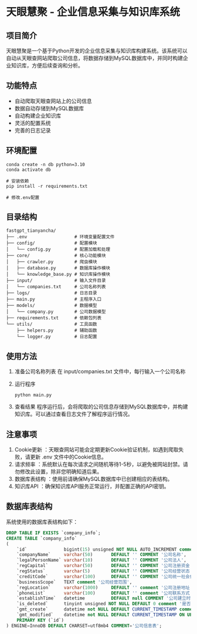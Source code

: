 # 天眼慧聚 - 企业信息采集与知识库系统
## 项目简介
天眼慧聚是一个基于Python开发的企业信息采集与知识库构建系统。该系统可以自动从天眼查网站爬取公司信息，将数据存储到MySQL数据库中，并同时构建企业知识库，方便后续查询和分析。

## 功能特点
- 自动爬取天眼查网站上的公司信息
- 数据自动存储到MySQL数据库
- 自动构建企业知识库
- 灵活的配置系统
- 完善的日志记录

## 环境配置

```
conda create -n db python=3.10
conda activate db

# 安装依赖
pip install -r requirements.txt

# 修改.env配置
```

## 目录结构

```
fastgpt_tianyancha/
├── .env                  # 环境变量配置文件
├── config/               # 配置模块
│   └── config.py         # 配置加载和处理
├── core/                 # 核心功能模块
│   ├── crawler.py        # 爬虫模块
│   ├── database.py       # 数据库操作模块
│   └── knowledge_base.py # 知识库操作模块
├── input/                # 输入文件目录
│   └── companies.txt     # 公司名称列表
├── logs/                 # 日志目录
├── main.py               # 主程序入口
├── models/               # 数据模型
│   └── company.py        # 公司数据模型
├── requirements.txt      # 依赖包列表
└── utils/                # 工具函数
    ├── helpers.py        # 辅助函数
    └── logger.py         # 日志配置
```

## 使用方法
1. 准备公司名称列表
在 input/companies.txt 文件中，每行输入一个公司名称

2. 运行程序

   ```
   python main.py
   ```

3. 查看结果
程序运行后，会将爬取的公司信息存储到MySQL数据库中，并构建知识库。可以通过查看日志文件了解程序运行情况。

## 注意事项
1. Cookie更新 ：天眼查网站可能会定期更新Cookie验证机制，如遇到爬取失败，请更新 .env 文件中的Cookie信息。
2. 请求频率 ：系统默认在每次请求之间随机等待1-5秒，以避免被网站封禁。请勿修改此设置，除非您明确知道后果。
3. 数据库表结构 ：使用前请确保MySQL数据库中已创建相应的表结构。
4. 知识库API ：确保知识库API服务正常运行，并配置正确的API密钥。

## 数据库表结构
系统使用的数据库表结构如下：

```sql
DROP TABLE IF EXISTS `company_info`;
CREATE TABLE `company_info`
(
    `id`              bigint(15) unsigned NOT NULL AUTO_INCREMENT comment '自增id',
    `companyName`     varchar(50)       DEFAULT '' COMMENT '公司名称',
    `legalPersonName` varchar(10)       DEFAULT '' COMMENT '公司法人',
    `regCapital`      varchar(50)       DEFAULT '' COMMENT '公司注册资金',
    `regStatus`       varchar(5)        DEFAULT '' COMMENT '公司经营状态',
    `creditCode`      varchar(100)      DEFAULT '' COMMENT '公司统一社会信用代码',
    `businessScope`   TEXT comment '公司经营范围',
    `regLocation`     varchar(1000)     DEFAULT '' comment '公司注册地址',
    `phoneList`       varchar(100)      DEFAULT '' comment '公司联系方式',
    `establishTime`   datetime          DEFAULT null COMMENT '公司建立时间',
    `is_deleted`      tinyint unsigned NOT NULL DEFAULT 0 comment '是否逻辑删除 1删除，0不删除',
    `gmt_create`      datetime not NULL DEFAULT CURRENT_TIMESTAMP comment '数据创建时间',
    `gmt_modified`    datetime not NULL DEFAULT CURRENT_TIMESTAMP ON UPDATE CURRENT_TIMESTAMP comment '更新时间',
    PRIMARY KEY (`id`)
) ENGINE=InnoDB DEFAULT CHARSET=utf8mb4 COMMENT='公司信息表';
```

